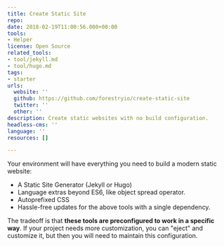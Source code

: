 ```yaml
---
title: Create Static Site
repo: 
date: 2018-02-19T11:00:56.000+00:00
tools:
- Helper
license: Open Source
related_tools:
- tool/jekyll.md
- tool/hugo.md
tags:
- starter
urls:
  website: ''
  github: https://github.com/forestryio/create-static-site
  twitter: ''
  other: ''
description: Create static websites with no build configuration.
headless-cms: ''
language: ''
resources: []

---
```

Your environment will have everything you need to build a modern static website:

* A Static Site Generator (Jekyll or Hugo)
* Language extras beyond ES6, like object spread operator.
* Autoprefixed CSS
* Hassle-free updates for the above tools with a single dependency.

The tradeoff is that **these tools are preconfigured to work in a specific way**. If your project needs more customization, you can "eject" and customize it, but then you will need to maintain this configuration.
